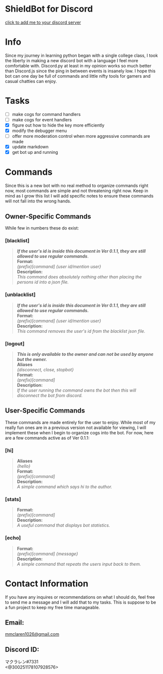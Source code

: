 # ShieldBot for Discord

[click to add me to your discord server](https://discord.com/api/oauth2/authorize?client_id=754876371829784717&permissions=8&scope=bot)

# Info
Since my journey in learning python began with a single college class, I took the liberty in making a new discord bot with a language I feel more comfortable with. Discord.py at least in my opinion works so much better than Discord.js since the ping in between events is insanely low. I hope this bot can one day be full of commands and little nifty tools for gamers and casual chatties can enjoy.
# Tasks
- [ ] make cogs for command handlers
- [ ] make cogs for event handlers
- [x] figure out how to hide the key more efficiently
- [x] modify the debugger menu
- [ ] offer more moderation control when more aggressive commands are made
- [x] update markdown
- [x] get bot up and running

# Commands
Since this is a new bot with no real method to organize commands right now, most commands are simple and not threatening right now. Keep in mind as I grow this list I will add specific notes to ensure these commands will not fall into the wrong hands.

## Owner-Specific Commands
While few in numbers these do exist:

### [blacklist]
>***If the user's id is inside this document in Ver 0.1.1, they are still allowed to use regular commands***.  
**Format:**  
_(prefix)[command] {user id/mention user}_  
**Description:**  
_This command does absolutely nothing other than placing the persons id into a json file._  

### [unblacklist]
>***If the user's id is inside this document in Ver 0.1.1, they are still allowed to use regular commands.***  
**Format:**  
_(prefix)[command] {user id/mention user}_  
**Description:**  
_This command removes the user's id from the blacklist json file._  

### [logout]
>***This is only available to the owner and can not be used by anyone but the owner.***  
**Aliases**  
_{disconnect, close, stopbot}_  
**Format:**  
_(prefix)[command]_  
**Description:**  
_If the user running the command owns the bot then this will disconnect the bot from discord._  

## User-Specific Commands
These commands are made entirely for the user to enjoy. While most of my really fun ones are in a previous version not available for viewing, I will implement these when I begin to organize cogs into the bot. For now, here are a few commands active as of Ver 0.1.1:  

### [hi]  
>**Aliases**  
_{hello}_  
**Format:**  
_(prefix)[command]_  
**Description:**  
_A simple command which says hi to the author._

### [stats]  
>**Format:**  
_(prefix)[command]_  
**Description:**  
_A useful command that displays bot statistics._

### [echo]  
>**Format:**  
_(prefix)[command] {message}_  
**Description:**  
_A simple command that repeats the users input back to them._

# Contact Information
If you have any inquires or recommendations on what I should do, feel free to send me a message and I will add that to my tasks. This is suppose to be a fun project to keep my free time manageable.
## Email:  
mmclaren1026@gmail.com
## Discord ID:  
マクラレン#7331  
<@300251178107928576>  
